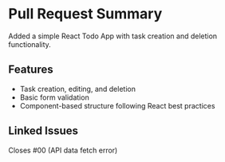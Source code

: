 # Pull Request Summary

Added a simple React Todo App with task creation and deletion functionality.

## Features

- Task creation, editing, and deletion
- Basic form validation
- Component-based structure following React best practices

## Linked Issues

Closes #00 (API data fetch error)
